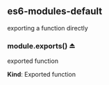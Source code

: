 ## es6-modules-default
exporting a function directly

### module.exports() ⏏
exported function

**Kind**: Exported function  
